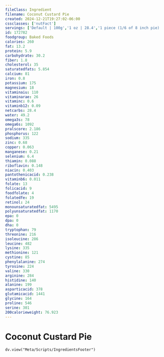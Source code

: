 ```yaml
---
fileClass: Ingredient
filename: Coconut Custard Pie
created: 2024-12-21T19:27:02-06:00
cssclasses: ['nutFact']
servings: ['Default | 100g','1 oz | 28.4','1 piece (1/6 of 8 inch pie) | 104']
id: 172782
foodgroup: Baked Foods
calories: 260
fat: 13.2
protein: 5.9
carbohydrate: 30.2
fiber: 1.8
cholesterol: 35
saturatedfats: 5.854
calcium: 81
iron: 0.8
potassium: 175
magnesium: 18
vitaminaiu: 110
vitaminarae: 26
vitaminc: 0.6
vitaminb12: 0.09
netcarbs: 28.4
water: 49.2
omega3s: 78
omega6s: 1092
pralscore: 2.186
phosphorus: 122
sodium: 335
zinc: 0.68
copper: 0.063
manganese: 0.21
selenium: 6.4
thiamin: 0.088
riboflavin: 0.148
niacin: 0.403
pantothenicacid: 0.238
vitaminb6: 0.011
folate: 13
folicacid: 9
foodfolate: 4
folatedfe: 19
retinol: 24
monounsaturatedfat: 5495
polyunsaturatedfat: 1170
epa: 0
dpa: 0
dha: 0
tryptophan: 79
threonine: 216
isoleucine: 286
leucine: 482
lysine: 335
methionine: 121
cystine: 85
phenylalanine: 274
tyrosine: 224
valine: 330
arginine: 284
histidine: 140
alanine: 199
asparticacid: 378
glutamicacid: 1441
glycine: 164
proline: 546
serine: 301
200calorieweight: 76.923
---
```


# Coconut Custard Pie

```dataviewjs
dv.view("Meta/Scripts/IngredientsFooter")
```